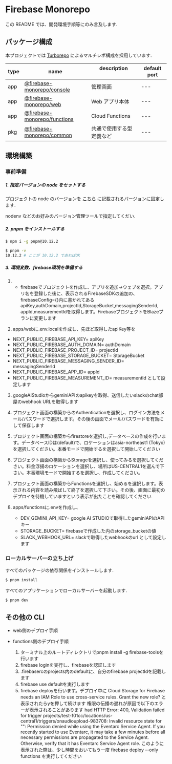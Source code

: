 <!-- @format -->

# Firebase Monorepo

この README では、開発環境手順等にのみ言及します.

## パッケージ構成

本プロジェクトでは [Turborepo](https://turbo.build/repo/docs) によるマルチレポ構成を採用しています.

| type | name                                              | description 　　　　　　 | default port |
| ---- | ------------------------------------------------- | ------------------------ | ------------ |
| app  | [@firebase-monorepo/console](./apps/console/)     | 管理画面                 | ---          |
| app  | [@firebase-monorepo/web](./apps/web/)             | Web アプリ本体           | ---          |
| app  | [@firebase-monorepo/functions](./apps/functions/) | Cloud Functions          | ---          |
| pkg  | [@firebase-monorepo/common](./packages/common/)   | 共通で使用する型定義など | ---          |

## 環境構築

### 事前準備

##### 1. 指定バージョンの node をセットする

プロジェクトの node のバージョンを [こちら](./.node-version) に記載されるバージョンに固定します.

nodenv などのお好みのバージョン管理ツールで指定してくだい.

##### 2. pnpm をインストールする

```sh
$ npm i -g pnpm@10.12.2

$ pnpm -v
10.12.2 # ここが 10.12.2 であればOK
```

##### 3. 環境変数、firebase環境を準備する

1. - firebaseでプロジェクトを作成し、アプリを追加→ウェブを選択。アプリ名を登録した後に、表示されるFirebaseSDKの追加の、 firebaseConfig={}内に書かれてあるapiKey,authDomain,projectId,StorageBucket,messagingSenderId, appId,measurementIdを取得します。FirebaseプロジェクトをBlazeプランに変更します

2. apps/webに.env.localを作成し、先ほど取得したapiKey等を

- NEXT_PUBLIC_FIREBASE_API_KEY= apiKey
- NEXT_PUBLIC_FIREBASE_AUTH_DOMAIN= authDomain
- NEXT_PUBLIC_FIREBASE_PROJECT_ID= projectId
- NEXT_PUBLIC_FIREBASE_STORAGE_BUCKET= StorageBucket
- NEXT_PUBLIC_FIREBASE_MESSAGING_SENDER_ID= messagingSenderId
- NEXT_PUBLIC_FIREBASE_APP_ID= appId
- NEXT_PUBLIC_FIREBASE_MEASUREMENT_ID= measurementId
  として設定します

3. googleAIStudioからgeminiAPIのapikeyを取得、送信したいslackのchat部屋のwebhook URLを取得します

4. プロジェクト画面の構築からのAuthenticationを選択し、ログイン方法をメール/パスワードで選択します。その後の画面でメール/パスワードを有効にして保存します

5. プロジェクト画面の構築からfirestoreを選択し,データベースの作成を行います。データベースIDは(default)で、ロケーションはasia-northeast1 (Tokyo)を選択してください。本番モードで開始するを選択して開始してください

6. プロジェクト画面の構築からStorageを選択し、使ってみるを選択してください。料金浮揚のロケーションを選択し、場所はUS-CENTRAL1を選んで下さい。本番環境モードで開始するを選択し、作成してください。

7. プロジェクト画面の構築からFunctionsを選択し、始めるを選択します。表示される内容を読み飛ばして終了を選択して下さい。その後、画面に最初のデプロイを待機していますという表示が出たことを確認してください

8. apps/functionsに.envを作成し、
   - DEV_GEMINI_API_KEY= google AI STUDIOで取得したgeminiAPIのAPIキー
   - STORAGE_BUCKET= firebaseで作成した内のstorage_bucketの値
   - SLACK_WEBHOOK_URL= slackで取得したwebhookのurl
     として設定します

### ローカルサーバーの立ち上げ

すべてのパッケージの依存関係をインストールします.

```sh
$ pnpm install
```

すべてのアプリケーションでローカルサーバーを起動します.

```sh
$ pnpm dev
```

## その他の CLI

- web側のデプロイ手順

- functions側のデプロイ手順
  1. ターミナル上のルートディレクトリでpnpm install -g firebase-toolsを行います
  2. firebase loginを実行し、firebaseを認証します
  3. .firebasercのprojects内のdefaultに、自分のfirebase projectIdを記載します
  4. firebase use defaultを実行します
  5. firebase deployを行います。デプロイ中に
     Cloud Storage for Firebase needs an IAM Role to use cross-service rules. Grant the new role?
     と表示されたらyを押して続けます
     権限の伝播の遅れが原因で以下のエラーが表示されることがあります
     had HTTP Error: 400, Validation failed for trigger projects/test-f01cc/locations/us-central1/triggers/onaudioupload-983708: Invalid resource state for "": Permission denied while using the Eventarc Service Agent. If you recently started to use Eventarc, it may take a few minutes before all necessary permissions are propagated to the Service Agent. Otherwise, verify that it has Eventarc Service Agent role.
     このように表示された際は、少し時間をおいてもう一度
     firebase deploy --only functions
     を実行してください
